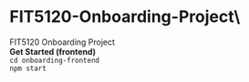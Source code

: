 # FIT5120-Onboarding-Project\
FIT5120 Onboarding Project\
**Get Started (frontend)**\
`cd onboarding-frontend`\
`npm start`

